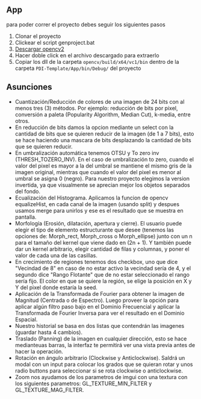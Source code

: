 ## App

para poder correr el proyecto debes seguir los siguientes pasos 
1. Clonar el proyecto
2. Clickear el script genproject.bat
3. [Descargar opencv2](https://sourceforge.net/projects/opencvlibrary/)
4. Hacer doble click en el archivo descargado para extraerlo
5. Copiar los dll de la carpeta `opencv/build/x64/vc1/bin` dentro de la carpeta `PDI-Template/App/bin/Debug/` del proyecto


<!-- ## Notas

* Sientanse libres de hacer las preguntas o solicitar cambios al template por medio de issues
* [Aquí está la documentacion de opencv2](https://docs.opencv.org/4.4.0/)
* Para construir el proyecto se usa [premake5](https://premake.github.io). Para agregar librerías se debe modificar el script premake5.lua y correr el script genproject.bat  -->

## Asunciones


* Cuantización/Reducción de colores de una imagen de 24 bits con al menos tres (3) métodos. Por ejemplo: reducción de bits por pixel, conversión a paleta (Popularity Algorithm, Median Cut), k-media, entre otros.
* En reducción de bits damos la opcion mediante un select con la cantidad de bits que se quieren reducir de la imagen (de 1 a 7 bits), esto se hace haciendo una mascara de bits desplazando la cantidad de bits que se quieren reducir. 
* En umbralización automática tenemos OTSU y To zero inv (THRESH_TOZERO_INV). En el caso de umbralización to zero, cuando el valor del pixel es mayor a la del umbral se mantiene el mismo gris de la imagen original, mientras que cuando el valor del pixel es menor al umbral se asigna 0 (negro). Para nuestro proyecto elegimos la version invertida, ya que visualmente se aprecian mejor los objetos separados del fondo.
* Ecualización del Histograma. Aplicamos la funcion de opencv equalizeHist, en cada canal de la imagen (usando split) y despues usamos merge para unirlos y ese es el resultado que se muestra en pantalla.
* Morfología (Erosión, dilatación, apertura y cierre). El usuario puede elegir el tipo de elemento estructurante que desee (tenemos las opciones de: Morph_rect, Morph_cross o Morph_ellipse) junto con un n para el tamaño del kernel que viene dado en (2n + 1). Y también puede dar un kernel arbitrario, elegir cantidad de filas y columnas, y poner el valor de cada una de las casillas.
* En crecimiento de regiones tenemos dos checkbox, uno que dice "Vecindad de 8" en caso de no estar activo la vecindad sería de 4, y el segundo dice "Rango Flotante" que de no estar seleccionado el rango sería fijo. El color en que se quiere la región, se elige la posición en X y Y del pixel donde estaría la seed.
* Aplicación de la Transformada de Fourier para obtener la imagen de Magnitud (Centrada o de Espectro). Luego proveer la opción para aplicar algún filtro paso bajo en el Dominio Frecuencial y aplicar la Transformada de Fourier Inversa para ver el resultado en el Dominio Espacial.
* Nuestro historial se basa en dos listas que contendrán las imagenes (guardar hasta 4 cambios).
* Traslado (Panning) de la imagen en cualquier dirección, esto se hace medianteuas barras, la interfaz te permitirá ver una vista previa antes de hacer la operación.
* Rotación en ángulo arbitrario (Clockwise y Anticlockwise). Saldrá un modal con un input para colocar los grados que se quieran rotar y unos radio buttons para seleccionar si se rota clockwise o anticlockwise.
* Zoom nos ayudamos de los parametros de imgui con una textura con los siguientes parametros: GL_TEXTURE_MIN_FILTER y GL_TEXTURE_MAG_FILTER.